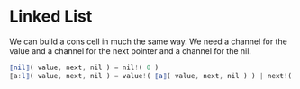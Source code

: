 # Linked List
We can build a cons cell in much the same way. We need a channel for the value and a channel for the next pointer and a channel for the nil.

```javascript
⟦nil⟧( value, next, nil ) = nil!( 0 )
⟦a:l⟧( value, next, nil ) = value!( ⟦a⟧( value, next, nil ) ) | next!( ⟦l⟧( value, next, nil ) )
```
